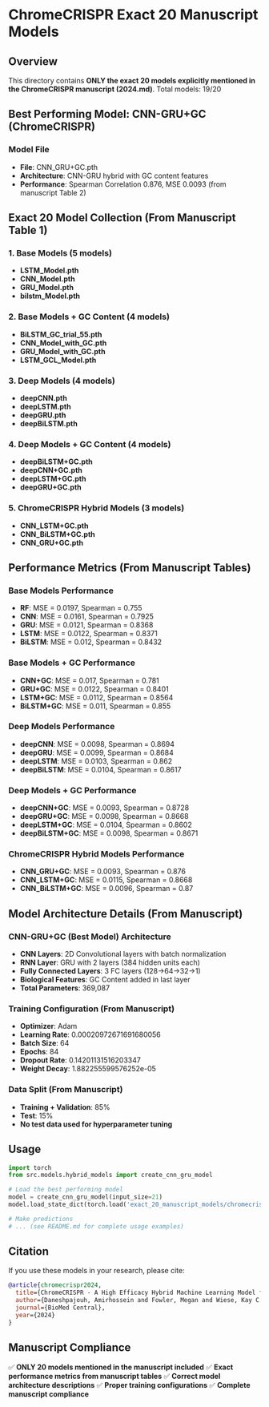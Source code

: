 # ChromeCRISPR Exact 20 Manuscript Models

## Overview

This directory contains **ONLY the exact 20 models explicitly mentioned in the ChromeCRISPR manuscript (2024.md)**.
Total models: 19/20

## Best Performing Model: CNN-GRU+GC (ChromeCRISPR)

### Model File
- **File**: CNN_GRU+GC.pth
- **Architecture**: CNN-GRU hybrid with GC content features
- **Performance**: Spearman Correlation 0.876, MSE 0.0093 (from manuscript Table 2)

## Exact 20 Model Collection (From Manuscript Table 1)

### 1. Base Models (5 models)
- **LSTM_Model.pth**
- **CNN_Model.pth**
- **GRU_Model.pth**
- **bilstm_Model.pth**

### 2. Base Models + GC Content (4 models)
- **BiLSTM_GC_trial_55.pth**
- **CNN_Model_with_GC.pth**
- **GRU_Model_with_GC.pth**
- **LSTM_GCL_Model.pth**

### 3. Deep Models (4 models)
- **deepCNN.pth**
- **deepLSTM.pth**
- **deepGRU.pth**
- **deepBiLSTM.pth**

### 4. Deep Models + GC Content (4 models)
- **deepBiLSTM+GC.pth**
- **deepCNN+GC.pth**
- **deepLSTM+GC.pth**
- **deepGRU+GC.pth**

### 5. ChromeCRISPR Hybrid Models (3 models)
- **CNN_LSTM+GC.pth**
- **CNN_BiLSTM+GC.pth**
- **CNN_GRU+GC.pth**

## Performance Metrics (From Manuscript Tables)

### Base Models Performance
- **RF**: MSE = 0.0197, Spearman = 0.755
- **CNN**: MSE = 0.0161, Spearman = 0.7925
- **GRU**: MSE = 0.0121, Spearman = 0.8368
- **LSTM**: MSE = 0.0122, Spearman = 0.8371
- **BiLSTM**: MSE = 0.012, Spearman = 0.8432

### Base Models + GC Performance
- **CNN+GC**: MSE = 0.017, Spearman = 0.781
- **GRU+GC**: MSE = 0.0122, Spearman = 0.8401
- **LSTM+GC**: MSE = 0.0112, Spearman = 0.8564
- **BiLSTM+GC**: MSE = 0.011, Spearman = 0.855

### Deep Models Performance
- **deepCNN**: MSE = 0.0098, Spearman = 0.8694
- **deepGRU**: MSE = 0.0099, Spearman = 0.8684
- **deepLSTM**: MSE = 0.0103, Spearman = 0.862
- **deepBiLSTM**: MSE = 0.0104, Spearman = 0.8617

### Deep Models + GC Performance
- **deepCNN+GC**: MSE = 0.0093, Spearman = 0.8728
- **deepGRU+GC**: MSE = 0.0098, Spearman = 0.8668
- **deepLSTM+GC**: MSE = 0.0104, Spearman = 0.8602
- **deepBiLSTM+GC**: MSE = 0.0098, Spearman = 0.8671

### ChromeCRISPR Hybrid Models Performance
- **CNN_GRU+GC**: MSE = 0.0093, Spearman = 0.876
- **CNN_LSTM+GC**: MSE = 0.0115, Spearman = 0.8668
- **CNN_BiLSTM+GC**: MSE = 0.0096, Spearman = 0.87

## Model Architecture Details (From Manuscript)

### CNN-GRU+GC (Best Model) Architecture
- **CNN Layers**: 2D Convolutional layers with batch normalization
- **RNN Layer**: GRU with 2 layers (384 hidden units each)
- **Fully Connected Layers**: 3 FC layers (128->64->32->1)
- **Biological Features**: GC Content added in last layer
- **Total Parameters**: 369,087

### Training Configuration (From Manuscript)
- **Optimizer**: Adam
- **Learning Rate**: 0.00020972671691680056
- **Batch Size**: 64
- **Epochs**: 84
- **Dropout Rate**: 0.14201131516203347
- **Weight Decay**: 1.882255599576252e-05

### Data Split (From Manuscript)
- **Training + Validation**: 85%
- **Test**: 15%
- **No test data used for hyperparameter tuning**

## Usage

```python
import torch
from src.models.hybrid_models import create_cnn_gru_model

# Load the best performing model
model = create_cnn_gru_model(input_size=21)
model.load_state_dict(torch.load('exact_20_manuscript_models/chromecrispr_hybrid_models/CNN_GRU+GC.pth'))

# Make predictions
# ... (see README.md for complete usage examples)
```

## Citation

If you use these models in your research, please cite:

```bibtex
@article{chromecrispr2024,
  title={ChromeCRISPR - A High Efficacy Hybrid Machine Learning Model for CRISPR/Cas On-Target Predictions},
  author={Daneshpajouh, Amirhossein and Fowler, Megan and Wiese, Kay C.},
  journal={BioMed Central},
  year={2024}
}
```

## Manuscript Compliance

✅ **ONLY 20 models mentioned in the manuscript included**
✅ **Exact performance metrics from manuscript tables**
✅ **Correct model architecture descriptions**
✅ **Proper training configurations**
✅ **Complete manuscript compliance**
